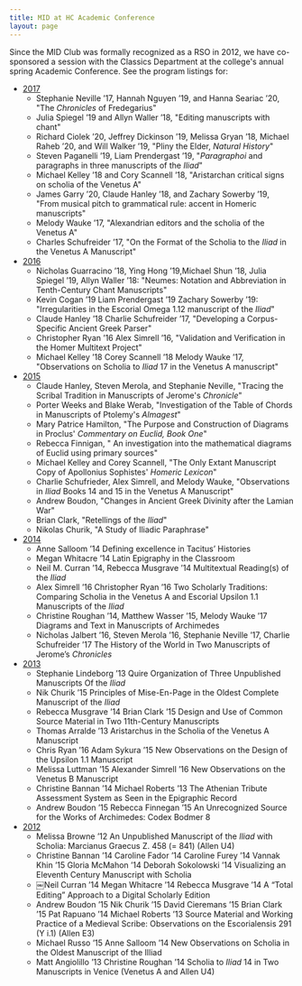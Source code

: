 ```yaml
---
title: MID at HC Academic Conference
layout: page
---
```



Since the MID Club was formally recognized as a RSO in 2012, we have co-sponsored a session with the Classics Department at the college's annual spring Academic Conference.  See the program listings for:


- [2017](http://www.holycross.edu/sites/default/files/files/academics/academicconferenceprogram2017.pdf)
    - Stephanie Neville ’17, Hannah Nguyen ’19, and Hanna Seariac ’20, "The *Chronicles* of Fredegarius"
    - Julia Spiegel ’19 and Allyn Waller ’18, "Editing manuscripts with chant"
    - Richard Ciolek ’20, Jeffrey Dickinson ’19, Melissa Gryan ’18, Michael Raheb ’20, and Will Walker ’19, "Pliny the Elder, *Natural History*"
    - Steven Paganelli ’19, Liam Prendergast ’19, "*Paragraphoi* and paragraphs in three manuscripts of the *Iliad*"
    - Michael Kelley ’18 and Cory Scannell ’18, "Aristarchan critical signs on scholia of the Venetus A"
    - James Garry ’20, Claude Hanley ’18, and Zachary Sowerby ’19, "From musical pitch to grammatical rule: accent in Homeric manuscripts"
    - Melody Wauke ’17, "Alexandrian editors and the scholia of the Venetus A"
    - Charles Schufreider ’17, "On the Format of the Scholia to the *Iliad* in the
Venetus A Manuscript"
- [2016](http://crossworks.holycross.edu/cgi/viewcontent.cgi?article=1014&context=academic_conf)
    - Nicholas Guarracino ’18, Ying Hong ’19,Michael Shun ’18, Julia Spiegel ’19, Allyn Waller ’18: "Neumes: Notation and Abbreviation in Tenth-Century Chant Manuscripts"
    - Kevin Cogan ’19 Liam Prendergast ’19 Zachary Sowerby ’19: "Irregularities in the Escorial Omega 1.12 manuscript of the *Iliad*"
    -  Claude Hanley ’18 Charlie Schufreider ’17, "Developing a Corpus-Specific Ancient Greek Parser"
    - Christopher Ryan ’16 Alex Simrell ’16, "Validation and Verification in the Homer Multitext Project"
    -  Michael Kelley ’18 Corey Scannell ’18 Melody Wauke ’17, "Observations on Scholia to *Iliad* 17 in the Venetus A manuscript"
- [2015](http://news.holycross.edu/wp-content/uploads/2015/04/ACProgram2015.pdf)
    - Claude Hanley, Steven Merola, and Stephanie Neville, "Tracing the Scribal Tradition in Manuscripts of Jerome's *Chronicle*"
    - Porter Weeks and Blake Werab, "Investigation of the Table of Chords in Manuscripts of Ptolemy's *Almagest*"
    - Mary Patrice Hamilton, "The Purpose and Construction of Diagrams in Proclus' *Commentary on Euclid, Book One*"
    -  Rebecca Finnigan, " An investigation into the mathematical diagrams of Euclid using primary sources"
    - Michael Kelley and Corey Scannell, "The Only Extant Manuscript Copy of Apollonius Sophistes' *Homeric Lexicon*"
    - Charlie Schufrieder, Alex Simrell,  and Melody Wauke, "Observations in *Iliad* Books 14 and 15 in the Venetus A Manuscript"
    - Andrew Boudon, "Changes in Ancient Greek Divinity after the Lamian War"
    - Brian Clark, "Retellings of the *Iliad*"
    - Nikolas Churik, "A Study of Iliadic Paraphrase"
- [2014](http://www.holycross.edu/academics/research/ACProgram2014.pdf)
    - Anne Salloom ’14 Defining excellence in Tacitus’ Histories
    - Megan Whitacre ’14 Latin Epigraphy in the Classroom
    - Neil M. Curran ’14, Rebecca Musgrave ’14 Multitextual Reading(s) of the *Iliad*
    - Alex Simrell ’16 Christopher Ryan ’16 Two Scholarly Traditions: Comparing Scholia in the Venetus A and Escorial Upsilon 1.1 Manuscripts of the *Iliad*
    - Christine Roughan ’14, Matthew Wasser ’15, Melody Wauke ’17  Diagrams and Text in Manuscripts of Archimedes
    - Nicholas Jalbert ’16, Steven Merola ’16, Stephanie Neville ’17,  Charlie Schufreider ’17   The History of the World in Two Manuscripts of Jerome’s *Chronicles*
- [2013](http://www.holycross.edu/academics/research/ACProgram2013.pdf)
    - Stephanie Lindeborg ’13 Quire Organization of Three Unpublished  Manuscripts Of the *Iliad*
    -  Nik Churik ’15 Principles of Mise-En-Page in the Oldest Complete  Manuscript of the *Iliad*
    -  Rebecca Musgrave ’14 Brian Clark ’15  Design and Use of Common Source Material in Two 11th-Century Manuscripts
    -  Thomas Arralde ’13 Aristarchus in the Scholia of the Venetus A Manuscript
    -  Chris Ryan ’16 Adam Sykura ’15 New Observations on the Design of the Upsilon 1.1 Manuscript
    -  Melissa Luttman ’15 Alexander Simrell ’16 New Observations on the Venetus B Manuscript
    -  Christine Bannan ’14 Michael Roberts ’13  The Athenian Tribute Assessment System as Seen in the Epigraphic Record
    -  Andrew Boudon ’15 Rebecca Finnegan ’15  An Unrecognized Source for the Works of Archimedes: Codex Bodmer 8
- [2012](http://news.holycross.edu/wp-content/uploads/2012/04/ACProgram2012.pdf)
    - Melissa Browne ’12 An Unpublished Manuscript of the *Iliad* with Scholia: Marcianus Graecus Z. 458 (= 841) (Allen U4)
    - Christine Bannan ’14 Caroline Fador ’14 Caroline Furey ’14 Vannak Khin ’15 Gloria McMahon ’14 Deborah Sokolowski ’14 Visualizing an Eleventh Century Manuscript with Scholia
    - ￼Neil Curran ’14 Megan Whitacre ’14 Rebecca Musgrave ’14   A “Total Editing” Approach to a Digital Scholarly Edition
    - Andrew Boudon ’15 Nik Churik ’15 David Cieremans ’15 Brian Clark ’15 Pat Rapuano ’14 Michael Roberts ’13    Source Material and Working Practice of a Medieval Scribe: Observations on the Escorialensis 291 (Y i.1) (Allen E3)
    - Michael Russo ’15 Anne Salloom ’14 New Observations on Scholia in the Oldest Manuscript of the Illiad
    - Matt Angiolillo ’13 Christine Roughan ’14 Scholia to *Iliad* 14 in Two Manuscripts in Venice (Venetus A and Allen U4)
